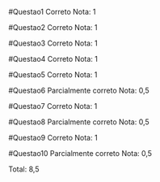 #Questao1
Correto
Nota: 1

#Questao2
Correto
Nota: 1

#Questao3
Correto
Nota: 1

#Questao4
Correto
Nota: 1

#Questao5
Correto
Nota: 1

#Questao6
Parcialmente correto
Nota: 0,5

#Questao7
Correto
Nota: 1

#Questao8
Parcialmente correto
Nota: 0,5

#Questao9
Correto
Nota: 1

#Questao10
Parcialmente correto
Nota: 0,5

Total: 8,5
